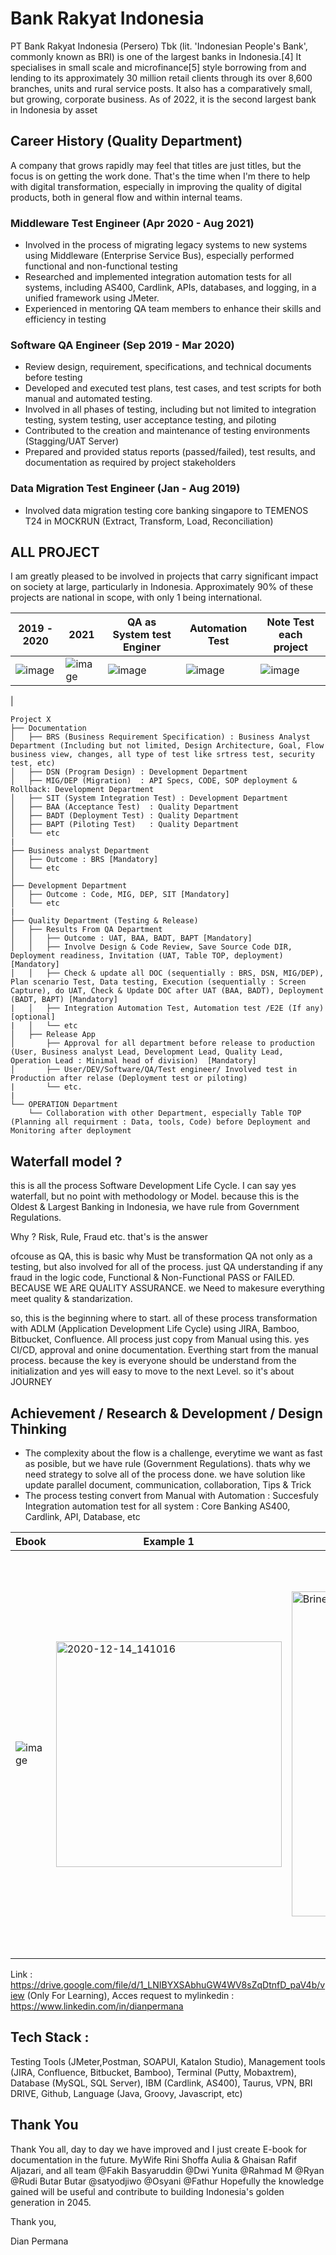 # Bank Rakyat Indonesia

PT Bank Rakyat Indonesia (Persero) Tbk (lit. 'Indonesian People's Bank', commonly known as BRI) is one of the largest banks in Indonesia.[4] It specialises in small scale and microfinance[5] style borrowing from and lending to its approximately 30 million retail clients through its over 8,600 branches, units and rural service posts. It also has a comparatively small, but growing, corporate business. As of 2022, it is the second largest bank in Indonesia by asset

## Career History (Quality Department)

A company that grows rapidly may feel that titles are just titles, but the focus is on getting the work done. That's the time when I'm there to help with digital transformation, especially in improving the quality of digital products, both in general flow and within internal teams.

### Middleware Test Engineer (Apr 2020 - Aug 2021) 
- Involved in the process of migrating legacy systems to new systems using Middleware (Enterprise Service Bus), especially performed functional and non-functional testing
- Researched and implemented integration automation tests for all systems, including AS400, Cardlink, APIs, databases, and logging, in a unified framework using JMeter.
- Experienced in mentoring QA team members to enhance their skills and efficiency in testing

### Software QA Engineer  (Sep 2019 - Mar 2020)
- Review design, requirement, specifications, and technical documents before testing
- Developed and executed test plans, test cases, and test scripts for both manual and automated testing.
- Involved in all phases of testing, including but not limited to integration testing, system testing, user acceptance testing, and piloting
- Contributed to the creation and maintenance of testing environments (Stagging/UAT Server)
- Prepared and provided status reports (passed/failed), test results, and documentation as required by project stakeholders

### Data Migration Test Engineer (Jan - Aug 2019)
- Involved data migration testing core banking singapore to TEMENOS T24 in MOCKRUN (Extract, Transform, Load, Reconciliation)

## ALL PROJECT

I am greatly pleased to be involved in projects that carry significant impact on society at large, particularly in Indonesia. Approximately 90% of these projects are national in scope, with only 1 being international.

| 2019 - 2020  | 2021     | QA as System test Enginer | Automation Test | Note Test each project |
|--------------|----------|-------------------| -------------------| -------------------|
| ![image](https://github.com/DianPermana/Career-History-at-Bank-Rakyat-Indonesia/assets/18004033/0f3f52be-c514-4989-b257-efd60c39cc83) | ![image](https://github.com/DianPermana/Career-History-at-Bank-Rakyat-Indonesia/assets/18004033/15032142-8925-494b-8aad-b2e6c6a5bd4f) | ![image](https://github.com/DianPermana/Career-History-at-Bank-Rakyat-Indonesia/assets/18004033/f130894a-41a2-4bb8-8d09-8c0220b9f07f) | ![image](https://github.com/DianPermana/Career-History-at-Bank-Rakyat-Indonesia/assets/18004033/53826d80-314d-4b0a-9c6c-73a24f877fa0) | ![image](https://github.com/DianPermana/Career-History-at-Bank-Rakyat-Indonesia/assets/18004033/1409894a-f04d-4f05-91f7-dd1fb5e7d272)
|

```
Project X
├── Documentation
│   ├── BRS (Business Requirement Specification) : Business Analyst Department (Including but not limited, Design Architecture, Goal, Flow business view, changes, all type of test like srtress test, security test, etc)
│   ├── DSN (Program Design) : Development Department
│   ├── MIG/DEP (Migration)  : API Specs, CODE, SOP deployment & Rollback: Development Department
│   ├── SIT (System Integration Test) : Development Department
│   ├── BAA (Acceptance Test)  : Quality Department
│   ├── BADT (Deployment Test) : Quality Department
│   ├── BAPT (Piloting Test)   : Quality Department
│   └── etc
|
├── Business analyst Department
│   ├── Outcome : BRS [Mandatory]
│   └── etc
│
├── Development Department
│   ├── Outcome : Code, MIG, DEP, SIT [Mandatory]
│   └── etc
|
├── Quality Department (Testing & Release)
│   ├── Results From QA Department
│   │   ├── Outcome : UAT, BAA, BADT, BAPT [Mandatory]
│   │   ├── Involve Design & Code Review, Save Source Code DIR, Deployment readiness, Invitation (UAT, Table TOP, deployment)  [Mandatory]
│   │   ├── Check & update all DOC (sequentially : BRS, DSN, MIG/DEP), Plan scenario Test, Data testing, Execution (sequentially : Screen Capture), do UAT, Check & Update DOC after UAT (BAA, BADT), Deployment (BADT, BAPT) [Mandatory]
|   │   ├── Integration Automation Test, Automation test /E2E (If any) [optional]
|   │   └── etc
│   ├── Release App   
│       ├── Approval for all department before release to production (User, Business analyst Lead, Development Lead, Quality Lead, Operation Lead : Minimal head of division)  [Mandatory]
│       ├── User/DEV/Software/QA/Test engineer/ Involved test in Production after relase (Deployment test or piloting)       
|       └── etc.
|   
└── OPERATION Department
    └── Collaboration with other Department, especially Table TOP (Planning all requirment : Data, tools, Code) before Deployment and Monitoring after deployment

```

## Waterfall model ?
this is all the process Software Development Life Cycle. I can say yes waterfall, but no point with methodology or Model. because this is the Oldest & Largest Banking in Indonesia, we have rule from Government Regulations.

Why ? Risk, Rule, Fraud etc. that's is the answer 

ofcouse as QA, this is basic why Must be transformation QA not only as a testing, but also involved for all of the process. just QA understanding if any fraud in the logic code, Functional & Non-Functional PASS or FAILED. BECAUSE WE ARE QUALITY ASSURANCE. we Need to makesure everything meet quality & standarization.

so, this is the beginning where to start. all of these process transformation with  ADLM (Application Development Life Cycle) using JIRA, Bamboo, Bitbucket, Confluence. All process just copy from Manual using this. yes CI/CD, approval and onine documentation. Everthing start from the manual process. because the key is everyone should be understand from the initialization and yes will easy to move to the next Level. so it's about JOURNEY

## Achievement / Research & Development / Design Thinking
- The complexity about the flow is a challenge, everytime we want as fast as posible, but we have rule (Government Regulations). thats why we need strategy to solve all of the process done. we have solution like update parallel document, communication, collaboration, Tips & Trick
- The process testing convert from Manual with Automation : Succesfuly Integration automation test for all system : Core Banking AS400, Cardlink, API, Database, etc

| Ebook                  | Example 1             | Example 2              |  Example 3             |  Example 4             |            
|----------------------- |-----------------------| -----------------------| -----------------------| -----------------------|
|  ![image](https://github.com/DianPermana/Career-History-at-Bank-Rakyat-Indonesia/assets/18004033/322a9d16-7b07-4743-8c90-f9851d3185a9) |  <img width="361" alt="2020-12-14_141016" src="https://github.com/DianPermana/Career-History-at-Bank-Rakyat-Indonesia/assets/18004033/046e9f00-9003-435b-b9d3-3b41706eaac1"> | <img width="520" alt="Brinets" src="https://github.com/DianPermana/Career-History-at-Bank-Rakyat-Indonesia/assets/18004033/22dd9a08-5149-49b7-b21c-c9672aec7799"> | <img width="646" alt="Database" src="https://github.com/DianPermana/Career-History-at-Bank-Rakyat-Indonesia/assets/18004033/04cc2781-0fe0-4766-b178-733dc492f6df"> | <img width="304" alt="Service" src="https://github.com/DianPermana/Career-History-at-Bank-Rakyat-Indonesia/assets/18004033/2e44df42-f63b-4247-8b7a-4a3942c27229">

Link : https://drive.google.com/file/d/1_LNIBYXSAbhuGW4WV8sZqDtnfD_paV4b/view (Only For Learning), Acces request to mylinkedin : https://www.linkedin.com/in/dianpermana

## Tech Stack : 
Testing Tools (JMeter,Postman, SOAPUI, Katalon Studio), Management tools (JIRA, Confluence, Bitbucket, Bamboo), Terminal (Putty, Mobaxtrem), Database (MySQL, SQL Server), IBM (Cardlink, AS400), Taurus, VPN, BRI DRIVE, Github, Language (Java, Groovy, Javascript, etc)

## Thank You
Thank You all, day to day we have improved and I just create E-book for documentation in the future. MyWife Rini Shoffa Aulia & Ghaisan Rafif Aljazari, and all team @Fakih Basyaruddin @Dwi Yunita @Rahmad M @Ryan @Rudi Butar Butar @satyodjiwo @Osyani @Fathur
Hopefully the knowledge gained will be useful and contribute to building Indonesia's golden generation in 2045.

Thank you,

Dian Permana


